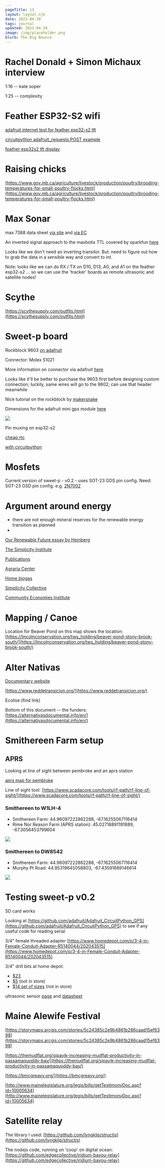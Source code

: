 ```yaml
---
pageTitle: 13 
layout: layout.njk
date: 2023-04-20
tags: journal
updated: 2023-04-20
image: /img/placeholder.png
blurb: The Big Bounce 
---
```


# Rachel Donald + Simon Michaux interview

1:16 -- kate soper 

1:25 -- complexity

# Feather ESP32-S2 wifi

[adafruit internet test for feather esp32-s2 tft](https://learn.adafruit.com/adafruit-esp32-s2-tft-feather/circuitpython-internet-test)

[circuitpython adafruit_requests POST example](https://learn.adafruit.com/ethernet-for-circuitpython/usage-with-requests)

[feather esp32s2 tft display](https://learn.adafruit.com/adafruit-esp32-s2-tft-feather/tft-basics)

# Raising chicks

[https://www.gov.mb.ca/agriculture/livestock/production/poultry/brooding-temperatures-for-small-poultry-flocks.html](https://www.gov.mb.ca/agriculture/livestock/production/poultry/brooding-temperatures-for-small-poultry-flocks.html)

# Max Sonar

max 7388 data sheet [via site](https://maxbotix.com/pages/hrxl-maxsonar-wr-datasheet) and  [via EC](/img/ojofeliz/PD11500ac-HRXL-MaxSonar-WR_Datasheet-Website.pdf)

An inverted signal approach to the maxbotix TTL covered by sparkfun [here](https://www.sparkfun.com/news/2461) 

Looks like we don't need an inverting transitor. But: need to figure out how to grab the data in a sensible way and convert to int.

Note: looks like we can do RX / TX on D10, D13, A0, and A1 on the feather esp32-s2 ... so we can use the 'tracker' boards as remote ultrasonic and satellite nodes!

# Scythe

[https://scythesupply.com/outfits.html](https://scythesupply.com/outfits.html)

# Sweet-p board

Rockblock 9603 [on adafruit](https://www.adafruit.com/product/4521?gclid=CjwKCAjwjMiiBhA4EiwAZe6jQxguIKdLLp8nXSGO89vt1oxdKiWiDxGxxV9msIXvg4qtXJnIlGHujhoC1wAQAvD_BwE)

Connector: Molex 51021 

More information on connector via adafruit [here](https://learn.adafruit.com/using-the-rockblock-iridium-modem/hardware)

Looks like it'll be better to purchase the 9603 first before designing custom connection; luckily, same wires will go to the 9602; can use that header meanwhile

Nice tutorial on the rockblock by [makersnake](http://makersnake.com/remote-controlled-weather-station/rockblock/index.html)

Dimensions for the adafruit mini gps module [here](https://cdn-learn.adafruit.com/assets/assets/000/084/183/original/adafruit_products_Mini_GPS_PA1010D_FabPrint.png?1573765803)

![](/img/ojofeliz/gps_power.png)

Pin muxing on esp32-s2 

[cheap rtc](https://www.adafruit.com/product/3295)

[with circuitpython](https://learn.adafruit.com/adafruit-pcf8523-real-time-clock/rtc-with-circuitpython)

# Mosfets

Current version of sweet-p - v0.2 - uses SOT-23 GDS pin config.  Need: SOT-23 GSD pin config.  e.g. [2N7002](https://www.diodes.com/assets/Datasheets/ds11303.pdf)

# Argument around energy

- there are not enough mineral reserves for the renewable energy transition as planned
-  

[Our Renewable Future essay by Heinberg](https://www.postcarbon.org/our-renewable-future-essay/)

[The Simplicity Institute](https://simplicityinstitute.org/)

[Publications](http://simplicityinstitute.org/publications)

[Agraria Center](https://www.agrariacenter.org/)

[Home biogas](https://youtu.be/S0rd65kvlkw)

[Simplicity Collective](http://simplicitycollective.com/)

[Community Economies Institute](https://www.youtube.com/@communityeconomiesinstitut463/videos)

# Mapping / Canoe

Location for Beaver Pond on this map shows the location: [https://lincolnconservation.org/tws_holding/beaver-pond-stony-brook-south/](https://lincolnconservation.org/tws_holding/beaver-pond-stony-brook-south/)

# Alter Nativas

[Documentary website](https://alternativasdocumental.info/en/)

[https://www.reddetransicion.org/](https://www.reddetransicion.org/)

Ecolise (find link)

Bottom of this document -- the funders: [https://alternativasdocumental.info/en/](https://alternativasdocumental.info/en/)

# Smithereen Farm setup

## APRS

Looking at line of sight between pembroke and an aprs station

[aprs map for pembroke](https://aprs.fi/#!addr=12%20little%20falls%20rd%2C%20pembroke%2C%20me)

Line of sight tool: [https://www.scadacore.com/tools/rf-path/rf-line-of-sight/](https://www.scadacore.com/tools/rf-path/rf-line-of-sight/)

### Smithereen to W1LH-4

- Smithereen Farm: 44.96097222862288, -67.16255067116414
- Rime Nor Reason Farm (APRS station): 45.02718891191889, -67.3056453799604

![](/img/smithereen/pembroke_rime_nor.png)

### Smithereen to DW8542

- Smithereen Farm: 44.96097222862288, -67.16255067116414
- Murphy Pt Road: 44.95319645058803, -67.43591689146614

![](/img/smithereen/pembroke_murphy_point.png)

# Testing sweet-p v0.2

SD card works

Looking at [https://github.com/adafruit/Adafruit_CircuitPython_GPS](https://github.com/adafruit/Adafruit_CircuitPython_GPS) to see if any useful code for reading serial

3/4" female threaded adapter [https://www.homedepot.com/p/3-4-in-Female-Conduit-Adapter-R5140044/202043515](https://www.homedepot.com/p/3-4-in-Female-Conduit-Adapter-R5140044/202043515)

3/4" drill bits at home depot:
- [$23](https://www.homedepot.com/p/DEWALT-3-4-in-Black-and-Gold-Drill-Bit-DW1625-G/202579653?source=shoppingads&locale=en-US&&mtc=SHOPPING-RM-RMP-GGL-D25T-025_009_PORT_POWER-BI-DEWALT_5704-NA-SMART-NA-NA-MK681692200-NA-NBR-5704-CON-NA-FY23_3359&cm_mmc=SHOPPING-RM-RMP-GGL-D25T-025_009_PORT_POWER-BI-DEWALT_5704-NA-SMART-NA-NA-MK681692200-NA-NBR-5704-CON-NA-FY23_3359-71700000089367342-58700007541686755-92700075024902235&gclid=Cj0KCQjwsIejBhDOARIsANYqkD3dklc_VZ8Sqd34Np09D46acFOuq4dgzDi0J-VgRagNg1sUcsFd1OAaAoQvEALw_wcB&gclsrc=aw.ds)
- [$5](https://www.homedepot.com/p/DIABLO-3-4-in-x-4-in-SPEEDemon-Spade-Bit-DSP1040/313780519?g_store=&source=shoppingads&locale=en-US&pla&mtc=SHOPPING-BF-ARM-GGL-Multi-Multi-NA-NA-NA-PLALIA-NA-RKT-NA-NA-NBR-NA-NA-NA-ALL_IN_TEST_FUNCDIY&cm_mmc=SHOPPING-BF-ARM-GGL-Multi-Multi-NA-NA-NA-PLALIA-NA-RKT-NA-NA-NBR-NA-NA-NA-ALL_IN_TEST_FUNCDIY-71700000110012098-58700008378060328-92700076247461825&gclid=Cj0KCQjwsIejBhDOARIsANYqkD2NdNkIj8PO9auQDarxKUwiL5IUKiBPMhXgdbMreQTiq_u8LsYnMDcaAtEMEALw_wcB&gclsrc=aw.ds) (not in store)
- [$14 set of sizes](https://www.homedepot.com/p/DEWALT-Heavy-Duty-Wood-Boring-Spade-Bit-Set-6-Piece-DW1587-Y/202579862?g_store=&source=shoppingads&locale=en-US&&mtc=SHOPPING-RM-RMP-GGL-D25T-025_009_PORT_POWER-BI-DEWALT_5704-NA-SMART-NA-NA-MK681692200-NA-NBR-5704-CON-NA-FY23_3359&cm_mmc=SHOPPING-RM-RMP-GGL-D25T-025_009_PORT_POWER-BI-DEWALT_5704-NA-SMART-NA-NA-MK681692200-NA-NBR-5704-CON-NA-FY23_3359-71700000089367342-58700007541686755-92700075024902235&gclid=Cj0KCQjwsIejBhDOARIsANYqkD1tO5uVIA1xxuv08oTAanRbqM9AsUk3uxPbuozdsbTdneP0Wd5YM_EaAjSEEALw_wcB&gclsrc=aw.ds)
 (not in store)


ultrasonic sensor [page](https://maxbotix.com/products/mb7388?utm_term=&utm_source=google&utm_medium=cpc&gclid=Cj0KCQjwsIejBhDOARIsANYqkD2h8srTDgNYC_vhCNNoectG7-uHBLf63ZkCZ3X1sI-1vQp0pSwFjh0aAt3TEALw_wcB) and [datasheet](https://maxbotix.com/pages/hrxl-maxsonar-wr-datasheet)


# Maine Alewife Festival

[https://storymaps.arcgis.com/stories/5c24385c2e9b4861b286caad15ef6398](https://storymaps.arcgis.com/stories/5c24385c2e9b4861b286caad15ef6398)

[https://themudflat.org/sipayik-increasing-mudflat-productivity-in-passamaquoddy-bay/](https://themudflat.org/sipayik-increasing-mudflat-productivity-in-passamaquoddy-bay/)

[https://bmcgreavy.org/](https://bmcgreavy.org/)

[http://www.mainelegislature.org/legis/bills/getTestimonyDoc.asp?id=10005634](http://www.mainelegislature.org/legis/bills/getTestimonyDoc.asp?id=10005634)

# Satellite relay 

The library I used:
[https://github.com/lyngklip/structjs](https://github.com/lyngklip/structjs)

The nodejs code, running on 'coop' on digital ocean:
[https://github.com/edgecollective/iridium-bayou-relay](https://github.com/edgecollective/iridium-bayou-relay)

